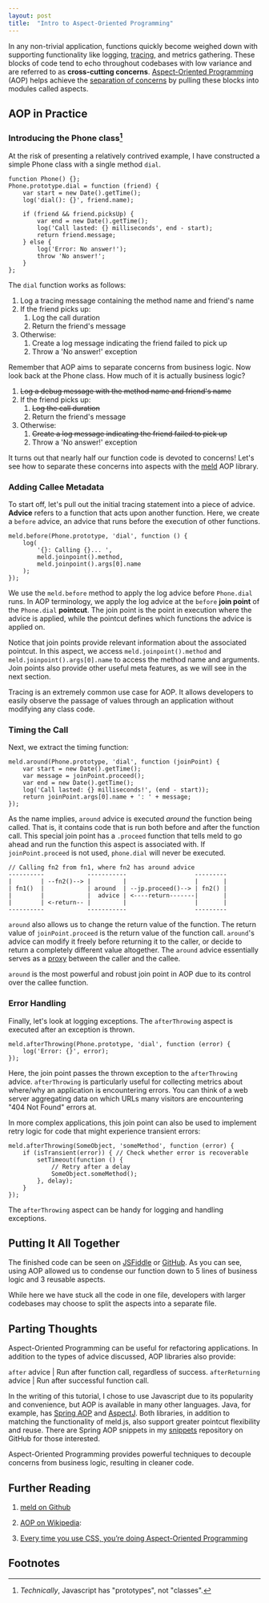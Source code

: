 ```yaml
---
layout: post
title:  "Intro to Aspect-Oriented Programming"
---
```


<style>
    table {
        border-collapse: collapse;
        margin: 2.5rem auto;
    }
    td, th {
        border: 1px solid #888;
        padding: 0.5rem 2rem;
    }
</style>


In any non-trivial application, functions quickly become weighed down with
supporting functionality like logging,
[tracing](https://en.wikipedia.org/wiki/Tracing_(software)), and metrics
gathering. These blocks of code tend to echo throughout codebases with low
variance and are referred to as **cross-cutting concerns**.
[Aspect-Oriented Programming](https://en.wikipedia.org/wiki/Aspect-oriented_programming)
(AOP) helps achieve the
[separation of concerns](https://en.wikipedia.org/wiki/Separation_of_concerns)
by pulling these blocks into modules called aspects.


## AOP in Practice

### Introducing the Phone class[^1]

At the risk of presenting a relatively contrived example, I have constructed a
simple Phone class with a single method `dial`.

    function Phone() {};
    Phone.prototype.dial = function (friend) {
        var start = new Date().getTime();
        log('dial(): {}', friend.name);

        if (friend && friend.picksUp) {
            var end = new Date().getTime();
            log('Call lasted: {} milliseconds', end - start);
            return friend.message;
        } else {
            log('Error: No answer!');
            throw 'No answer!';
        }
    };

The `dial` function works as follows:

1. Log a tracing message containing the method name and friend's name
2. If the friend picks up:
    1. Log the call duration
    2. Return the friend's message
3. Otherwise:
    1. Create a log message indicating the friend failed to pick up
    2. Throw a 'No answer!' exception

Remember that AOP aims to separate concerns from business logic. Now look back
at the Phone class. How much of it is actually business logic?

1. <strike>Log a debug message with the method name and friend's name</strike>
2. If the friend picks up:
    1. <strike>Log the call duration</strike>
    2. Return the friend's message
3. Otherwise:
    1. <strike>Create a log message indicating the friend failed to pick
        up</strike>
    2. Throw a 'No answer!' exception

It turns out that nearly half our function code is devoted to concerns! Let's
see how to separate these concerns into aspects with the
[meld](https://github.com/cujojs/meld) AOP library.


### Adding Callee Metadata

To start off, let's pull out the initial tracing statement into a piece of
advice. **Advice** refers to a function that acts upon another function. Here,
we create a `before` advice, an advice that runs before the execution of
other functions.

    meld.before(Phone.prototype, 'dial', function () {
        log(
            '{}: Calling {}... ',
            meld.joinpoint().method,
            meld.joinpoint().args[0].name
        );
    });

We use the `meld.before` method to apply the log advice before `Phone.dial`
runs. In AOP terminology, we apply the log advice at the `before`
**join point** of the `Phone.dial` **pointcut**. The join point is the point in
execution where the advice is applied, while the pointcut defines which
functions the advice is applied on.

Notice that join points provide relevant information about the associated
pointcut. In this aspect, we access `meld.joinpoint().method` and
`meld.joinpoint().args[0].name` to access the method name and arguments.
Join points also provide other useful meta features, as we will see in the next
section.

Tracing is an extremely common use case for AOP. It allows developers to easily
observe the passage of values through an application without modifying any
class code.


### Timing the Call

Next, we extract the timing function:

    meld.around(Phone.prototype, 'dial', function (joinPoint) {
        var start = new Date().getTime();
        var message = joinPoint.proceed();
        var end = new Date().getTime();
        log('Call lasted: {} milliseconds!', (end - start));
        return joinPoint.args[0].name + ': ' + message;
    });

As the name implies, `around` advice is executed *around* the function being
called. That is, it contains code that is run both before and after the
function call. This special join point has a `.proceed` function that tells
meld to go ahead and run the function this aspect is associated with. If
`joinPoint.proceed` is not used, `phone.dial` will never be executed.

    // Calling fn2 from fn1, where fn2 has around advice
    ----------            -----------                   ---------
    |        | --fn2()--> |         |                   |       |
    | fn1()  |            | around  | --jp.proceed()--> | fn2() |
    |        |            |  advice | <----return-------|       |
    |        | <-return-- |         |                   |       |
    ----------            -----------                   ---------

`around` also allows us to change the return value of the function. The return
value of `joinPoint.proceed` is the return value of the function call.
`around`'s advice can modify it freely before returning it to the caller, or
decide to return a completely different value altogether. The `around` advice
essentially serves as a [proxy](https://en.wikipedia.org/wiki/Proxy_pattern)
between the caller and the callee.

`around` is the most powerful and robust join point in AOP due to its control
over the callee function.


### Error Handling

Finally, let's look at logging exceptions. The `afterThrowing` aspect is
executed after an exception is thrown.

    meld.afterThrowing(Phone.prototype, 'dial', function (error) {
        log('Error: {}', error);
    });

Here, the join point passes the thrown exception to the `afterThrowing` advice.
`afterThrowing` is particularly useful for collecting metrics about where/why
an application is encountering errors. You can think of a web server
aggregating data on which URLs many visitors are encountering "404 Not Found"
errors at.

In more complex applications, this join point can also be used to implement
retry logic for code that might experience transient errors:

    meld.afterThrowing(SomeObject, 'someMethod', function (error) {
        if (isTransient(error)) { // Check whether error is recoverable
            setTimeout(function () {
                // Retry after a delay
                SomeObject.someMethod();
            }, delay);
        }
    });

The `afterThrowing` aspect can be handy for logging and handling exceptions.


## Putting It All Together

The finished code can be seen on [JSFiddle](http://jsfiddle.net/G2e22/) or
[GitHub](https://gist.github.com/abstractOwl/dbcc8ee5f9ac61323d33). As you can
see, using AOP allowed us to condense our function down to 5 lines of business
logic and 3 reusable aspects.

While here we have stuck all the code in one file, developers with larger
codebases may choose to split the aspects into a separate file.


## Parting Thoughts

Aspect-Oriented Programming can be useful for refactoring applications. In
addition to the types of advice discussed, AOP libraries also provide:

`after` advice          | Run after function call, regardless of success.
`afterReturning` advice | Run after successful function call.

In the writing of this tutorial, I chose to use Javascript due to its
popularity and convenience, but AOP is available in many other languages.
Java, for example, has [Spring AOP](http://spring.io) and
[AspectJ](http://eclipse.org/aspectj). Both libraries, in addition to matching
the functionality of meld.js, also support greater pointcut flexibility and
reuse. There are Spring AOP snippets in my
[snippets](https://github.com/abstractOwl/snippets/tree/master/java/HelloAspects)
repository on GitHub for those interested.

Aspect-Oriented Programming provides powerful techniques to decouple concerns
from business logic, resulting in cleaner code.


## Further Reading

1. [meld on Github](https://github.com/cujojs/meld)

2. [AOP on Wikipedia](https://en.wikipedia.org/wiki/Aspect-oriented_programming):

3. [Every time you use CSS, you’re doing Aspect-Oriented Programming](http://plpatterns.com/post/482063133/every-time-you-use-css-youre-doing-aspect-oriented)


## Footnotes

[^1]: *Technically*, Javascript has "prototypes", not "classes".
